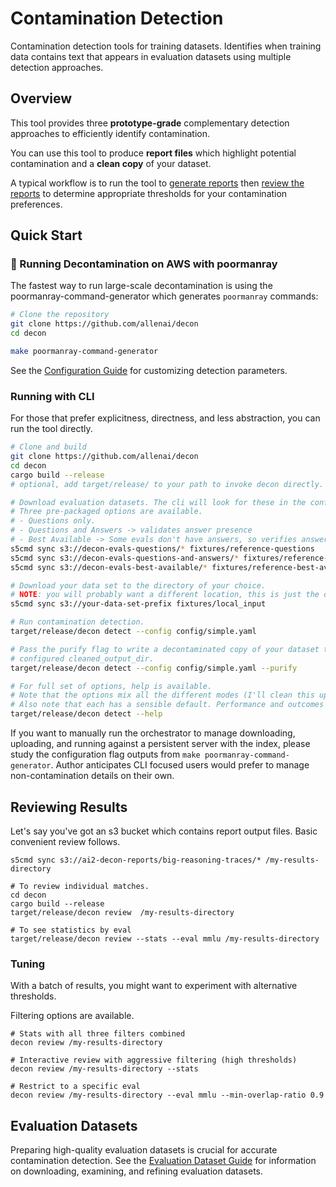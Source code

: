 # Contamination Detection

Contamination detection tools for training datasets. Identifies when training data contains text that appears in evaluation datasets using multiple detection approaches.

## Overview

This tool provides three **prototype-grade** complementary detection approaches to efficiently identify contamination.

You can use this tool to produce **report files** which highlight potential contamination and a **clean copy** of your dataset.

A typical workflow is to run the tool to [generate reports](#-running-decontamination-on-aws-with-poormanray) then [review the reports](#reviewing-results) to determine appropriate thresholds for your contamination preferences.

## Quick Start

### 🚀 Running Decontamination on AWS with poormanray

The fastest way to run large-scale decontamination is using the poormanray-command-generator which generates `poormanray` commands:

```bash
# Clone the repository
git clone https://github.com/allenai/decon
cd decon

make poormanray-command-generator
```

See the [Configuration Guide](doc/configuration.md) for customizing detection parameters.

### Running with CLI

For those that prefer explicitness, directness, and less abstraction, you can run the tool directly.

```bash
# Clone and build
git clone https://github.com/allenai/decon
cd decon
cargo build --release
# optional, add target/release/ to your path to invoke decon directly.

# Download evaluation datasets. The cli will look for these in the configured reference directory.
# Three pre-packaged options are available.
# - Questions only.
# - Questions and Answers -> validates answer presence
# - Best Available -> Some evals don't have answers, so verifies answers when present
s5cmd sync s3://decon-evals-questions/* fixtures/reference-questions
s5cmd sync s3://decon-evals-questions-and-answers/* fixtures/reference-questions-and-answers
s5cmd sync s3://decon-evals-best-available/* fixtures/reference-best-available

# Download your data set to the directory of your choice.
# NOTE: you will probably want a different location, this is just the default.
s5cmd sync s3://your-data-set-prefix fixtures/local_input

# Run contamination detection.
target/release/decon detect --config config/simple.yaml

# Pass the purify flag to write a decontaminated copy of your dataset to the
# configured cleaned_output_dir.
target/release/decon detect --config config/simple.yaml --purify

# For full set of options, help is available.
# Note that the options mix all the different modes (I'll clean this up eventually)
# Also note that each has a sensible default. Performance and outcomes may vary wildly depending on options.
target/release/decon detect --help
```

If you want to manually run the orchestrator to manage downloading, uploading, and running against a persistent server with the index, please study the configuration flag outputs from `make poormanray-command-generator`. Author anticipates CLI focused users would prefer to manage non-contamination details on their own.

## Reviewing Results

Let's say you've got an s3 bucket which contains report output files. Basic convenient review follows.

```
s5cmd sync s3://ai2-decon-reports/big-reasoning-traces/* /my-results-directory

# To review individual matches.
cd decon
cargo build --release
target/release/decon review  /my-results-directory

# To see statistics by eval
target/release/decon review --stats --eval mmlu /my-results-directory

```

### Tuning

With a batch of results, you might want to experiment with alternative thresholds.

Filtering options are available.

```
# Stats with all three filters combined
decon review /my-results-directory

# Interactive review with aggressive filtering (high thresholds)
decon review /my-results-directory --stats

# Restrict to a specific eval
decon review /my-results-directory --eval mmlu --min-overlap-ratio 0.9

```

## Evaluation Datasets

Preparing high-quality evaluation datasets is crucial for accurate contamination detection. See the [Evaluation Dataset Guide](doc/eval-datasets.md) for information on downloading, examining, and refining evaluation datasets.
